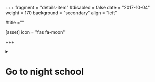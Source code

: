 +++
fragment = "details-item"
#disabled = false
date = "2017-10-04"
weight = 170
background = "secondary"
align = "left"

#title =""

[asset]
  icon = "fas fa-moon"
  
+++

<details>
<summary>

# Go to night school

</summary>

### Your local school board will offer some high school credit courses at night school.

In Kitchener/Waterloo, please call Project READ Literacy Network to book an appointment to speak to our literacy assessor. This specialist can help you figure out which course is right for you.  
**(519) 570-3054**
  
  
You can also get information directly from [the school board’s website](http://www.wrdsb.ca/learning/programs/continuing-education-2/night-school) to take to the appointment with you.

*****  
  
In Guelph or Wellington County, contact Wellington Centre for Continuing Education to find the program that is right for you.  
**(519) 836-7280**  
  
You can also get information directly from [the school board’s website](http://www.ugdsb.on.ca/continuing_education/article.aspx?id=49159) to help you.

</summary>

</details>


  

  

